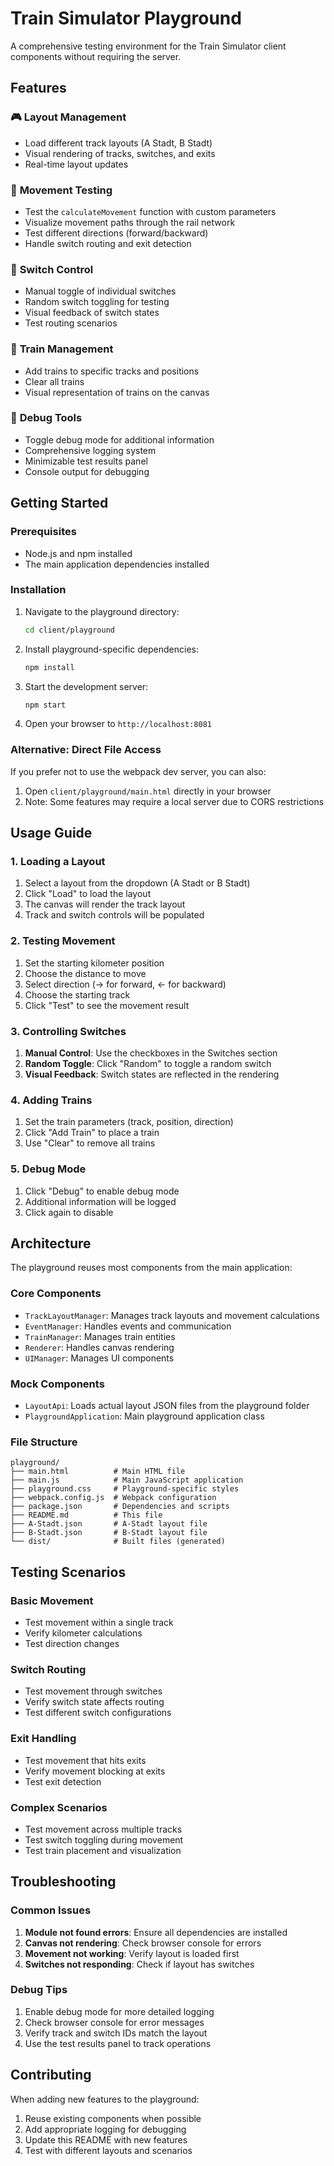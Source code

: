 # Train Simulator Playground

A comprehensive testing environment for the Train Simulator client components without requiring the server.

## Features

### 🎮 **Layout Management**
- Load different track layouts (A Stadt, B Stadt)
- Visual rendering of tracks, switches, and exits
- Real-time layout updates

### 🚂 **Movement Testing**
- Test the `calculateMovement` function with custom parameters
- Visualize movement paths through the rail network
- Test different directions (forward/backward)
- Handle switch routing and exit detection

### 🔀 **Switch Control**
- Manual toggle of individual switches
- Random switch toggling for testing
- Visual feedback of switch states
- Test routing scenarios

### 🚄 **Train Management**
- Add trains to specific tracks and positions
- Clear all trains
- Visual representation of trains on the canvas

### 🐛 **Debug Tools**
- Toggle debug mode for additional information
- Comprehensive logging system
- Minimizable test results panel
- Console output for debugging

## Getting Started

### Prerequisites
- Node.js and npm installed
- The main application dependencies installed

### Installation
1. Navigate to the playground directory:
   ```bash
   cd client/playground
   ```

2. Install playground-specific dependencies:
   ```bash
   npm install
   ```

3. Start the development server:
   ```bash
   npm start
   ```

4. Open your browser to `http://localhost:8081`

### Alternative: Direct File Access
If you prefer not to use the webpack dev server, you can also:
1. Open `client/playground/main.html` directly in your browser
2. Note: Some features may require a local server due to CORS restrictions

## Usage Guide

### 1. Loading a Layout
1. Select a layout from the dropdown (A Stadt or B Stadt)
2. Click "Load" to load the layout
3. The canvas will render the track layout
4. Track and switch controls will be populated

### 2. Testing Movement
1. Set the starting kilometer position
2. Choose the distance to move
3. Select direction (→ for forward, ← for backward)
4. Choose the starting track
5. Click "Test" to see the movement result

### 3. Controlling Switches
1. **Manual Control**: Use the checkboxes in the Switches section
2. **Random Toggle**: Click "Random" to toggle a random switch
3. **Visual Feedback**: Switch states are reflected in the rendering

### 4. Adding Trains
1. Set the train parameters (track, position, direction)
2. Click "Add Train" to place a train
3. Use "Clear" to remove all trains

### 5. Debug Mode
1. Click "Debug" to enable debug mode
2. Additional information will be logged
3. Click again to disable

## Architecture

The playground reuses most components from the main application:

### Core Components
- `TrackLayoutManager`: Manages track layouts and movement calculations
- `EventManager`: Handles events and communication
- `TrainManager`: Manages train entities
- `Renderer`: Handles canvas rendering
- `UIManager`: Manages UI components

### Mock Components
- `LayoutApi`: Loads actual layout JSON files from the playground folder
- `PlaygroundApplication`: Main playground application class

### File Structure
```
playground/
├── main.html          # Main HTML file
├── main.js            # Main JavaScript application
├── playground.css     # Playground-specific styles
├── webpack.config.js  # Webpack configuration
├── package.json       # Dependencies and scripts
├── README.md          # This file
├── A-Stadt.json       # A-Stadt layout file
├── B-Stadt.json       # B-Stadt layout file
└── dist/              # Built files (generated)
```

## Testing Scenarios

### Basic Movement
- Test movement within a single track
- Verify kilometer calculations
- Test direction changes

### Switch Routing
- Test movement through switches
- Verify switch state affects routing
- Test different switch configurations

### Exit Handling
- Test movement that hits exits
- Verify movement blocking at exits
- Test exit detection

### Complex Scenarios
- Test movement across multiple tracks
- Test switch toggling during movement
- Test train placement and visualization

## Troubleshooting

### Common Issues
1. **Module not found errors**: Ensure all dependencies are installed
2. **Canvas not rendering**: Check browser console for errors
3. **Movement not working**: Verify layout is loaded first
4. **Switches not responding**: Check if layout has switches

### Debug Tips
1. Enable debug mode for more detailed logging
2. Check browser console for error messages
3. Verify track and switch IDs match the layout
4. Use the test results panel to track operations

## Contributing

When adding new features to the playground:
1. Reuse existing components when possible
2. Add appropriate logging for debugging
3. Update this README with new features
4. Test with different layouts and scenarios 